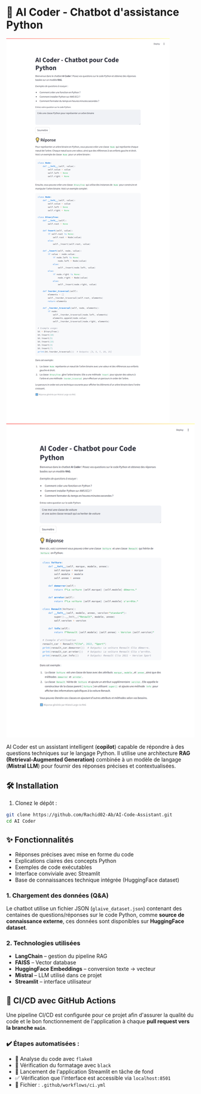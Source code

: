# 🐍 AI Coder - Chatbot d'assistance Python

![Description de l'image](images/github%20README.png)
![Description de l'image](images/autre%20image.png)

AI Coder est un assistant intelligent (**copilot**) capable de répondre à des questions techniques sur le langage Python. Il utilise une architecture **RAG (Retrieval-Augmented Generation)** combinée à un modèle de langage (**Mistral LLM**) pour fournir des réponses précises et contextualisées.

## 🛠️ Installation

1. Clonez le dépôt :
```bash
git clone https://github.com/Rachid02-Ab/AI-Code-Assistant.git
cd AI Coder 
```

## ✨ Fonctionnalités

- Réponses précises avec mise en forme du code
- Explications claires des concepts Python
- Exemples de code exécutables
- Interface conviviale avec Streamlit
- Base de connaissances technique intégrée (HuggingFace dataset)

### 1. Chargement des données (Q&A)
Le chatbot utilise un fichier JSON (`glaive_dataset.json`)  contenant des centaines de questions/réponses sur le code Python, comme **source de connaissance externe**, ces données sont disponibles sur **HuggingFace dataset**.

### 2. Technologies utilisées
- **LangChain** – gestion du pipeline RAG
- **FAISS** – Vector database
- **HuggingFace Embeddings** – conversion texte → vecteur
- **Mistral**  – LLM utilisé dans ce projet
- **Streamlit** – interface utilisateur

## 🔁 CI/CD avec GitHub Actions

Une pipeline CI/CD est configurée pour ce projet afin d'assurer la qualité du code et le bon fonctionnement de l'application à chaque **pull request vers la branche `main`**.

### ✔️ Étapes automatisées :

- 🧹 Analyse du code avec `flake8`
- 🎨 Vérification du formatage avec `black`
- 🚀 Lancement de l'application Streamlit en tâche de fond
- ✅ Vérification que l'interface est accessible via `localhost:8501`
- 📂 Fichier : `.github/workflows/ci.yml`
